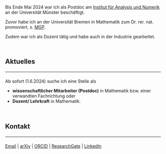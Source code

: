Bis Ende Mai 2024 war ich als Postdoc am [Institut für Analysis und Numerik](https://www.uni-muenster.de/AMM/Pirner-Forscher/index.html) an der Universität Münster beschäftigt.

Zuvor habe ich an der Universität Bremen in Mathematik zum Dr. rer. nat. promoviert, s. [MGP](https://www.mathgenealogy.org/id.php?id=277103).

Zudem war ich als Dozent tätig und habe auch in der Industrie gearbeitet.

<br>

## Aktuelles <hr>
Ab sofort (1.6.2024) suche ich eine Stelle als 
<ul>
<li> <b>wissenschaftlicher Mitarbeiter (Postdoc)</b> in Mathematik bzw. einer verwandten Fachrichtung oder </li>
<li> <b>Dozent/ Lehrkraft</b> in Mathematik.</li>
</ul>
<br>

## Kontakt <hr>

<a href="mailto:ulbrich.dennis@t-online.de">Email</a> | <a href="https://arxiv.org/search/math?searchtype=author&query=Ulbrich%2C+D">arXiv</a> | <a href="https://orcid.org/0000-0001-5541-011X">ORCID</a> | <a href="https://www.researchgate.net/profile/Dennis-Ulbrich-2">ResearchGate</a> | <a href="https://www.linkedin.com/in/ulbrichdennis/">LinkedIn</a>



